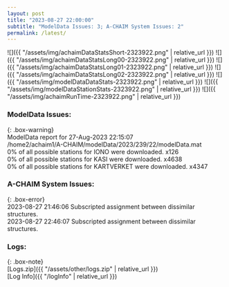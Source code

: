```yaml
---
layout: post
title: "2023-08-27 22:00:00"
subtitle: "ModelData Issues: 3; A-CHAIM System Issues: 2"
permalink: /latest/
---
```


![]({{ "/assets/img/achaimDataStatsShort-2323922.png" | relative_url }})
![]({{ "/assets/img/achaimDataStatsLong00-2323922.png" | relative_url }})
![]({{ "/assets/img/achaimDataStatsLong01-2323922.png" | relative_url }})
![]({{ "/assets/img/achaimDataStatsLong02-2323922.png" | relative_url }})
![]({{ "/assets/img/modelDataDataStats-2323922.png" | relative_url }})
![]({{ "/assets/img/modelDataStationStats-2323922.png" | relative_url }})
![]({{ "/assets/img/achaimRunTime-2323922.png" | relative_url }})


### ModelData Issues:  
  
{: .box-warning}  
 ModelData report for 27-Aug-2023 22:15:07   
 /home2/achaim1/A-CHAIM/modelData/2023/239/22/modelData.mat   
 0% of all possible stations for IONO were downloaded. x126   
 0% of all possible stations for KASI were downloaded. x4638   
 0% of all possible stations for KARTVERKET were downloaded. x4347   
  
### A-CHAIM System Issues:  
  
{: .box-error}  
2023-08-27 21:46:06 Subscripted assignment between dissimilar structures.  
2023-08-27 22:46:07 Subscripted assignment between dissimilar structures.  

### Logs:  
  
{: .box-note}  
[Logs.zip]({{ "/assets/other/logs.zip" | relative_url }})  
[Log Info]({{ "/logInfo" | relative_url }})  
